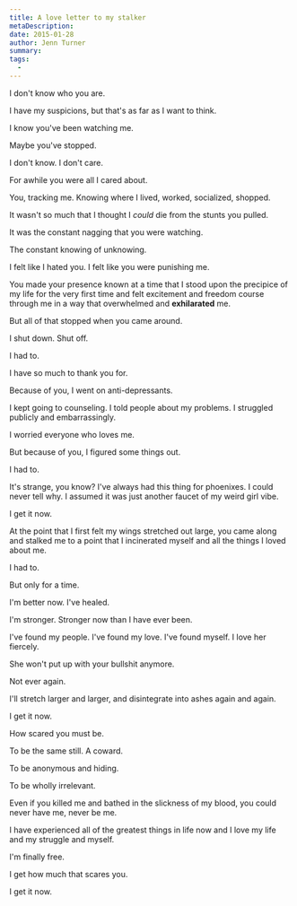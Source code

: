 ```yaml
---
title: A love letter to my stalker
metaDescription: 
date: 2015-01-28
author: Jenn Turner
summary: 
tags:
  - 
---
```


I don't know who you are.

I have my suspicions, but that's as far as I want to think.

I know you've been watching me.

Maybe you've stopped.

I don't know. I don't care.

For awhile you were all I cared about.

You, tracking me. Knowing where I lived, worked, socialized, shopped.

It wasn't so much that I thought I *could* die from the stunts you pulled.

It was the constant nagging that you were watching.

The constant knowing of unknowing.

I felt like I hated you. I felt like you were punishing me.

You made your presence known at a time that I stood upon the precipice of my life for the very first time and felt excitement and freedom course through me in a way that overwhelmed and **exhilarated** me.

But all of that stopped when you came around.

I shut down. Shut off.

I had to.

I have so much to thank you for.

Because of you, I went on anti-depressants.

I kept going to counseling. I told people about my problems. I struggled publicly and embarrassingly.

I worried everyone who loves me.

But because of you, I figured some things out.

I had to.

It's strange, you know? I've always had this thing for phoenixes. I could never tell why. I assumed it was just another faucet of my weird girl vibe.

I get it now.

At the point that I first felt my wings stretched out large, you came along and stalked me to a point that I incinerated myself and all the things I loved about me.

I had to.

But only for a time.

I'm better now. I've healed.

I'm stronger. Stronger now than I have ever been.

I've found my people. I've found my love. I've found myself. I love her fiercely.

She won't put up with your bullshit anymore.

Not ever again.

I'll stretch larger and larger, and disintegrate into ashes again and again. 

I get it now.

How scared you must be.

To be the same still. A coward.

To be anonymous and hiding.

To be wholly irrelevant.

Even if you killed me and bathed in the slickness of my blood, you could never have me, never be me.

I have experienced all of the greatest things in life now and I love my life and my struggle and myself.

I'm finally free.

I get how much that scares you. 

I get it now.